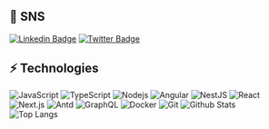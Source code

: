 ## 👋 SNS 

[![Linkedin Badge](https://img.shields.io/badge/-machiren-blue?style=flat-square&logo=Linkedin&logoColor=white&link=https://www.linkedin.com/in/連-町田-05a75518b/)](https://www.linkedin.com/in/連-町田-05a75518b/)
[![Twitter Badge](https://img.shields.io/badge/-machiren-5595F0?style=flat-square&logo=twitter&logoColor=white&link=https://twitter.com/machiren111/)](https://twitter.com/machiren111)
<!-- 
[![Instagram Badge](https://img.shields.io/badge/-machiren-purple?style=flat-square&logo=instagram&logoColor=white&link=https://instagram.com/ren_machida/)](https://instagram.com/ren_machida)
-->


## ⚡ Technologies

![JavaScript](https://img.shields.io/badge/-JavaScript-black?style=flat-square&logo=javascript)
![TypeScript](https://img.shields.io/badge/-TypeScript-007ACC?style=flat-square&logo=typescript)
![Nodejs](https://img.shields.io/badge/-Nodejs-black?style=flat-square&logo=Node.js)
![Angular](https://img.shields.io/badge/-Angular-AA0715?style=flat-square&logo=angular)
![NestJS](https://img.shields.io/badge/-NestJS-BC1410?style=flat-square&logo=nestjs)
![React](https://img.shields.io/badge/-React-black?style=flat-square&logo=react)
![Next.js](https://img.shields.io/badge/-Next.js-black?style=flat-square&logo=next.js)
![Antd](https://img.shields.io/badge/-AntDesign-red?style=flat-square&logo=ant-design)
![GraphQL](https://img.shields.io/badge/-GraphQL-E10098?style=flat-square&logo=graphql)
![Docker](https://img.shields.io/badge/-Docker-black?style=flat-square&logo=docker)
![Git](https://img.shields.io/badge/-Git-black?style=flat-square&logo=git)
![Github Stats](https://github-readme-stats.vercel.app/api?username=machiren&count_private=true&show_icons=true&include_all_commits=true)  
![Top Langs](https://github-readme-stats.vercel.app/api/top-langs/?username=machiren&hide=TeX&layout=compact)
